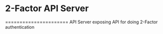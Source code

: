 # 2-Factor API Server
======================
API Server exposing API for doing 2-Factor authentication
